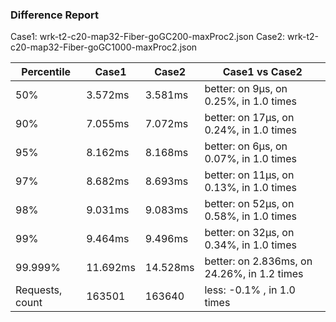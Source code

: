 ### Difference Report
Case1: wrk-t2-c20-map32-Fiber-goGC200-maxProc2.json
Case2: wrk-t2-c20-map32-Fiber-goGC1000-maxProc2.json

|Percentile|Case1|Case2|Case1 vs Case2|
|---|---|---|---|
|50%|3.572ms|3.581ms|better: on 9µs, on 0.25%, in 1.0 times |
|90%|7.055ms|7.072ms|better: on 17µs, on 0.24%, in 1.0 times |
|95%|8.162ms|8.168ms|better: on 6µs, on 0.07%, in 1.0 times |
|97%|8.682ms|8.693ms|better: on 11µs, on 0.13%, in 1.0 times |
|98%|9.031ms|9.083ms|better: on 52µs, on 0.58%, in 1.0 times |
|99%|9.464ms|9.496ms|better: on 32µs, on 0.34%, in 1.0 times |
|99.999%|11.692ms|14.528ms|better: on 2.836ms, on 24.26%, in 1.2 times |
|Requests, count|163501|163640|less: -0.1% , in 1.0 times |
